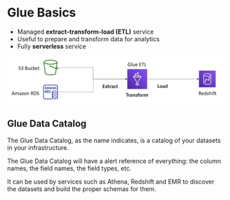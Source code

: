 # Glue Basics

- Managed **extract-transform-load (ETL)** service
- Useful to prepare and transform data for analytics
- Fully **serverless** service

![Amazon Glue](../../images/database/glue.png)

## Glue Data Catalog

The Glue Data Catalog, as the name indicates, is a catalog of your datasets in your infrastructure.

The Glue Data Catalog will have a alert reference of everything: the column names, the field names, the field types, etc.

It can be used by services such as Athena, Redshift and EMR to discover the datasets and build the proper schemas for them.